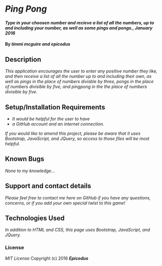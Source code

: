 
# _Ping Pong_

#### _Type in your choosen number and recieve a list of all the numbers, up to and including your number, as well as some pings and pongs., January 2016_

#### By _**timmi mcguire and epicodus**_

## Description

_This application encourages the user to enter any positive number they like, and then receive a list of all the number up to and including their own, as well as pings in the place of numbers divisble by three, pongs in the place of numbers divisible by five, and pingpong in the the place of numbers divisible by five._

## Setup/Installation Requirements

* _It would be helpful for the user to have_
* _a GitHub account and an internet connection._


_If you would like to amend this project, please be aware that it uses Bootstrap, JavaScript, and JQuery, so access to those files will be most helpful._

## Known Bugs

_None to my knowledge..._

## Support and contact details

_Please feel free to contact me here on GitHub if you have any questions, concerns, or if you add your own special twist to this game!_

## Technologies Used

_In addition to HTML and CSS, this page uses Bootstrap, JavaScript, and JQuery._

### License

*MIT License*
Copyright (c) 2016 **_Epicodus_**
